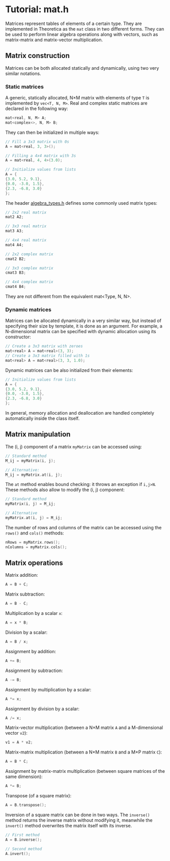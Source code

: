 # Tutorial: mat.h

Matrices represent tables of elements of a certain type. They are implemented in Theoretica as the `mat` class in two different forms. They can be used to perform linear algebra operations along with vectors, such as matrix-matrix and matrix-vector multiplication.

## Matrix construction
Matrices can be both allocated statically and dynamically, using two very similar notations.

### Static matrices
A generic, statically allocated, N×M matrix with elements of type `T` is implemented by `vec<T, N, M>`. Real and complex static matrices are declared in the following way:

```cpp
mat<real, N, M> A;
mat<complex<>, N, M> B;
```

They can then be initialized in multiple ways:

```cpp
// Fill a 3x3 matrix with 0s
A = mat<real, 3, 3>();

// Filling a 4x4 matrix with 3s
A = mat<real, 4, 4>(3.0);

// Initialize values from lists
A = {
{3.0, 5.2, 9.1},
{0.0, -3.0, 1.5},
{2.3, -6.8, 3.0}
};  
```

The header [algebra_types.h](https://github.com/chaotic-society/theoretica/blob/master/src/algebra/algebra_types.h) defines some commonly used matrix types:

```cpp
// 2x2 real matrix
mat2 A2;

// 3x3 real matrix
mat3 A3;

// 4x4 real matrix
mat4 A4;

// 2x2 complex matrix
cmat2 B2;

// 3x3 complex matrix
cmat3 B3;

// 4x4 complex matrix
cmat4 B4;
```

They are not different from the equivalent mat<Type, N, N>.

### Dynamic matrices

Matrices can be allocated dynamically in a very similar way, but instead of specifying their size by template, it is done as an argument. For example, a N-dimensional matrix can be specified with dynamic allocation using its constructor:

```cpp
// Create a 3x3 matrix with zeroes
mat<real> A = mat<real>(3, 3);
// Create a 3x3 matrix filled with 1s
mat<real> A = mat<real>(3, 3, 1.0);
```

Dynamic matrices can be also initialized from their elements:

```cpp
// Initialize values from lists
A = {
{3.0, 5.2, 9.1},
{0.0, -3.0, 1.5},
{2.3, -6.8, 3.0}
};  
```

In general, memory allocation and deallocation are handled completely automatically inside the class itself.

## Matrix manipulation

The (i, j) component of a matrix `myMatrix` can be accessed using:

```cpp
// Standard method
M_ij = myMatrix(i, j);

// Alternative:
M_ij = myMatrix.at(i, j);
```

The `at` method enables bound checking: it throws an exception if `i,j>N`. These methods also allow to modify the (i, j) component:

```cpp
// Standard method
myMatrix(i, j) = M_ij;

// Alternative
myMatrix.at(i, j) = M_ij;
```

The number of rows and columns of the matrix can be accessed using the `rows()` and `cols()` methods:

```cpp
nRows = myMatrix.rows();
nColumns = myMatrix.cols();
```

## Matrix operations

Matrix addition:

```cpp
A = B + C;
```

Matrix subtraction:

```cpp
A = B - C;
```

Multiplication by a scalar `x`:

```cpp
A = x * B;
```

Division by a scalar:

```cpp
A = B / x;
```

Assignment by addition:

```cpp
A += B;
```

Assignment by subtraction:

```cpp
A -= B;
```

Assignment by multiplication by a scalar:

```cpp
A *= x;
```

Assignment by division by a scalar:

```cpp
A /= x;
```

Matrix-vector multiplication (between a N×M matrix `A` and a M-dimensional vector `v2`):

```cpp
v1 = A * v2;
```

Matrix-matrix multiplication (between a N×M matrix `B` and a M×P matrix `C`):

```cpp
A = B * C;
```

Assignment by matrix-matrix multiplication (between square matrices of the same dimension):

```cpp
A *= B;
```

Transpose (of a square matrix):

```cpp
A = B.transpose();
```

Inversion of a square matrix can be done in two ways. The `inverse()` method returns the inverse matrix without modifying it, meanwhile the `invert()` method overwrites the matrix itself with its inverse.

```cpp
// First method
A = B.inverse();

// Second method
A.invert();
```
